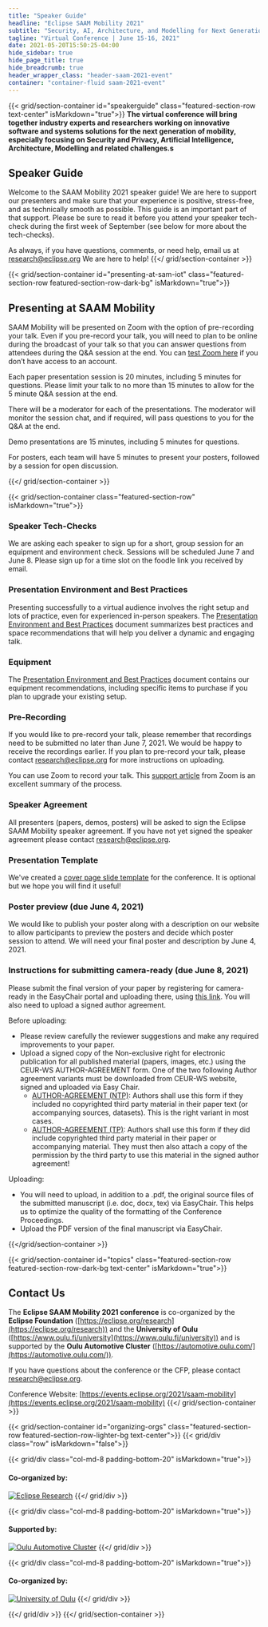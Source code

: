 ```yaml
---
title: "Speaker Guide"
headline: "Eclipse SAAM Mobility 2021"
subtitle: "Security, AI, Architecture, and Modelling for Next Generation Mobility"
tagline: "Virtual Conference | June 15-16, 2021"
date: 2021-05-20T15:50:25-04:00
hide_sidebar: true
hide_page_title: true
hide_breadcrumb: true
header_wrapper_class: "header-saam-2021-event"
container: "container-fluid saam-2021-event"
---
```

{{< grid/section-container id="speakerguide" class="featured-section-row text-center" isMarkdown="true">}}
**The virtual conference will bring together industry experts and researchers working on innovative software and systems solutions for the next generation of mobility, especially focusing on Security and Privacy, Artificial Intelligence, Architecture, Modelling and related challenges.s**
## Speaker Guide  

Welcome to the SAAM Mobility 2021 speaker guide! We are here to support our presenters and make sure that your experience is positive, stress-free, and as technically smooth as possible. This guide is an important part of that support. Please be sure to read it before you attend your speaker tech-check during the first week of September (see below for more about the tech-checks).

As always, if you have questions, comments, or need help, email us at research@eclipse.org We are here to help!
{{</ grid/section-container >}}


{{< grid/section-container id="presenting-at-sam-iot" class="featured-section-row featured-section-row-dark-bg" isMarkdown="true">}}
## Presenting at SAAM Mobility  

SAAM Mobility will be presented on Zoom with the option of pre-recording your talk. Even if you pre-record your talk, you will need to plan to be online during the broadcast of your talk so that you can answer questions from attendees during the Q&A session at the end. You can [test Zoom here](https://zoom.us/test) if you don’t have access to an account.

Each paper presentation session is 20 minutes, including 5 minutes for questions. Please limit your talk to no more than 15 minutes to allow for the 5 minute Q&A session at the end. 

There will be a moderator for each of the presentations. The moderator will monitor the session chat, and if required, will pass questions to you for the Q&A at the end.

Demo presentations are 15 minutes, including 5 minutes for questions. 

For posters, each team will have 5 minutes to present your posters, followed by a session for open discussion.  


{{</ grid/section-container >}}


{{< grid/section-container class="featured-section-row" isMarkdown="true">}}

### Speaker Tech-Checks

We are asking each speaker to sign up for a short, group session for an equipment and environment check. Sessions will be scheduled June 7 and June 8.  Please sign up for a time slot on the foodle link you received by email.

### Presentation Environment and Best Practices

Presenting successfully to a virtual audience involves the right setup and lots of practice, even for experienced in-person speakers. The [Presentation Environment and Best Practices](../presentation-environment) document summarizes best practices and space recommendations that will help you deliver a dynamic and engaging talk.

### Equipment

The [Presentation Environment and Best Practices](../presentation-environment) document contains our equipment recommendations, including specific items to purchase if you plan to upgrade your existing setup.   

### Pre-Recording  

If you would like to pre-record your talk, please remember that recordings need to be submitted no later than June 7, 2021. We would be happy to receive the recordings earlier. If you plan to pre-record your talk, please contact research@eclipse.org for more instructions on uploading. 

You can use Zoom to record your talk. This [support article](https://support.zoom.us/hc/en-us/articles/201362473-Local-Recording) from Zoom is an excellent summary of the process. 


### Speaker Agreement

All presenters (papers, demos, posters) will be asked to sign the Eclipse SAAM Mobility speaker agreement. If you have not yet signed the speaker agreement please contact research@eclipse.org.  

### Presentation Template

We've created a [cover page slide template](cover-page-template.pptx) for the conference. It is optional but we hope you will find it useful!   

### Poster preview (due June 4, 2021)

We would like to publish your poster along with a description on our website to allow participants to preview the posters and decide which poster session to attend. We will need your final poster and description by June 4, 2021.  

### Instructions for submitting camera-ready (due June 8, 2021)

Please submit the final version of your paper by registering for camera-ready in the EasyChair portal and uploading there, using [this link](https://easychair.org/my/conference?conf=esaamm2021#). You will also need to upload a signed author agreement.

Before uploading:
* Please review carefully the reviewer suggestions and make any required improvements to your paper. 
* Upload a signed copy of the Non-exclusive right for electronic publication for all published material (papers, images, etc.) using the CEUR-WS AUTHOR-AGREEMENT form. One of the two following Author agreement variants must be downloaded from CEUR-WS website, signed and uploaded via Easy Chair.
	* [AUTHOR-AGREEMENT (NTP)](http://ceur-ws.org/ceur-author-agreement-ccby-ntp.pdf?ver=2020-03-02): Authors shall use this form if they included no copyrighted third party material in their paper text (or accompanying sources, datasets). This is the right variant in most cases.
	* [AUTHOR-AGREEMENT (TP)](http://ceur-ws.org/ceur-author-agreement-ccby-tp.pdf?ver=2020-03-02): Authors shall use this form if they did include copyrighted third party material in their paper or accompanying material. They must then also attach a copy of the permission by the third party to use this material in the signed author agreement!

Uploading:
* You will need to upload, in addition to a .pdf, the original source files of the submitted manuscript (i.e. doc, docx, tex) via EasyChair.  This helps us to optimize the quality of the formatting of the Conference Proceedings. 
* Upload the PDF version of the final manuscript via EasyChair.



{{</grid/section-container >}}


{{< grid/section-container id="topics" class="featured-section-row featured-section-row-dark-bg text-center" isMarkdown="true">}}
## Contact Us 

The **Eclipse SAAM Mobility 2021 conference** is co-organized by the **Eclipse Foundation** ([https://eclipse.org/research](https://eclipse.org/research)) and the **University of Oulu** ([https://www.oulu.fi/university](https://www.oulu.fi/university)) and is supported by the **Oulu Automotive Cluster** ([https://automotive.oulu.com/](https://automotive.oulu.com/)).  

If you have questions about the conference or the CFP, please contact [research@eclipse.org](mailto:research@eclipse.org).  

Conference Website: [https://events.eclipse.org/2021/saam-mobility](https://events.eclipse.org/2021/saam-mobility)
{{</ grid/section-container >}}


{{< grid/section-container id="organizing-orgs" class="featured-section-row featured-section-row-lighter-bg text-center">}}
{{< grid/div class="row" isMarkdown="false">}}

{{< grid/div class="col-md-8 padding-bottom-20" isMarkdown="true">}}
  #### **Co-organized by:**
  
  [![Eclipse Research](images/eclipse-fdn.png)](http://eclipse.org/research)
{{</ grid/div >}}
 
{{< grid/div class="col-md-8 padding-bottom-20" isMarkdown="true">}}
  #### **Supported by:**
  
  [![Oulu Automotive Cluster](images/oulu_cluster_and_business.png)](https://automotive.oulu.com/)
{{</ grid/div >}}

{{< grid/div class="col-md-8 padding-bottom-20" isMarkdown="true">}}
  #### **Co-organized by:**
  
  [![University of Oulu](images/oulu-univ.png)](https://www.oulu.fi/university)
{{</ grid/div >}}

{{</ grid/div >}}
{{</ grid/section-container >}}